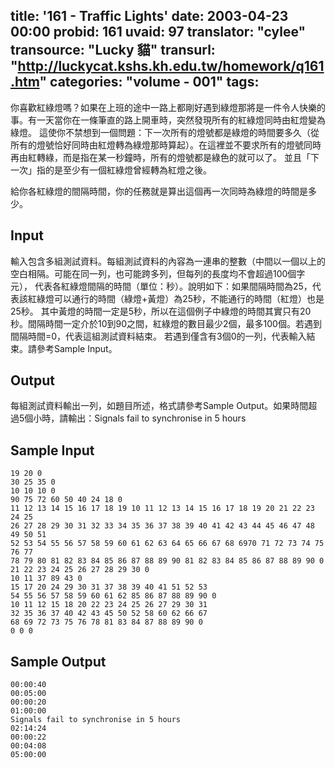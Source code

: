 title: '161 - Traffic Lights'
date: 2003-04-23 00:00
probid: 161
uvaid: 97
translator: "cylee"
transource: "Lucky 貓"
transurl: "http://luckycat.kshs.kh.edu.tw/homework/q161.htm"
categories: "volume - 001"
tags:
---

你喜歡紅綠燈嗎？如果在上班的途中一路上都剛好遇到綠燈那將是一件令人快樂的事。有一天當你在一條筆直的路上開車時，突然發現所有的紅綠燈同時由紅燈變為綠燈。 這使你不禁想到一個問題：下一次所有的燈號都是綠燈的時間要多久（從所有的燈號恰好同時由紅燈轉為綠燈那時算起）。在這裡並不要求所有的燈號同時再由紅轉綠，而是指在某一秒鐘時，所有的燈號都是綠色的就可以了。 並且「下一次」指的是至少有一個紅綠燈曾經轉為紅燈之後。

給你各紅綠燈的間隔時間，你的任務就是算出這個再一次同時為綠燈的時間是多少。

<!-- more -->

## Input ##

輸入包含多組測試資料。每組測試資料的內容為一連串的整數（中間以一個以上的空白相隔。可能在同一列，也可能跨多列，但每列的長度均不會超過100個字元）， 代表各紅綠燈間隔的時間（單位：秒）。說明如下：如果間隔時間為25，代表該紅綠燈可以通行的時間（綠燈+黃燈）為25秒，不能通行的時間（紅燈）也是25秒。 其中黃燈的時間一定是5秒，所以在這個例子中綠燈的時間其實只有20秒。間隔時間一定介於10到90之間，紅綠燈的數目最少2個，最多100個。若遇到間隔時間=0，代表這組測試資料結束。 若遇到僅含有3個0的一列，代表輸入結束。請參考Sample Input。

## Output ##

每組測試資料輸出一列，如題目所述，格式請參考Sample Output。如果時間超過5個小時，請輸出：Signals fail to synchronise in 5 hours

## Sample Input ##

	19 20 0
	30 25 35 0
	10 10 10 0
	90 75 72 60 50 40 24 18 0
	11 12 13 14 15 16 17 18 19 10 11 12 13 14 15 16 17 18 19 20 21 22 23 24 25
	26 27 28 29 30 31 32 33 34 35 36 37 38 39 40 41 42 43 44 45 46 47 48 49 50 51
	52 53 54 55 56 57 58 59 60 61 62 63 64 65 66 67 68 6970 71 72 73 74 75 76 77
	78 79 80 81 82 83 84 85 86 87 88 89 90 81 82 83 84 85 86 87 88 89 90 0
	21 22 23 24 25 26 27 28 29 30 0
	10 11 37 89 43 0
	15 17 20 24 29 30 31 37 38 39 40 41 51 52 53
	54 55 56 57 58 59 60 61 62 85 86 87 88 89 90 0
	10 11 12 15 18 20 22 23 24 25 26 27 29 30 31
	32 35 36 37 40 42 43 45 50 52 58 60 62 66 67
	68 69 72 73 75 76 78 81 83 84 87 88 89 90 0
	0 0 0

## Sample Output ##

	00:00:40
	00:05:00
	00:00:20
	01:00:00
	Signals fail to synchronise in 5 hours
	02:14:24
	00:00:22
	00:04:08
	05:00:00
